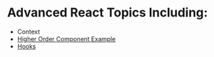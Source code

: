 # Advanced React Topics Including:

- Context
- [Higher Order Component Example](https://github.com/JayDub21/react-advanced/tree/main/src/hoc)
- [Hooks](https://github.com/JayDub21/react-advanced/tree/main/src/hooks)
